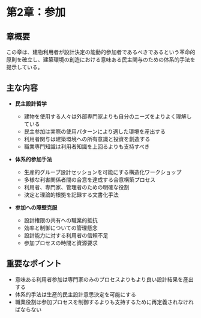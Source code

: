 # 第2章：参加

## 章概要
この章は、建物利用者が設計決定の能動的参加者であるべきであるという革命的原則を確立し、建築環境の創造における意味ある民主関与のための体系的手法を提示している。

## 主な内容
- **民主設計哲学**
  - 建物を使用する人々は外部専門家よりも自分のニーズをよりよく理解している
  - 民主参加は実際の使用パターンにより適した環境を産出する
  - 利用者関与は建築環境への所有意識と投資を創造する
  - 職業専門知識は利用者知識を上回るよりも支持すべき

- **体系的参加手法**
  - 生産的グループ設計セッションを可能にする構造化ワークショップ
  - 多様な利害関係者間の合意を達成する合意構築プロセス
  - 利用者、専門家、管理者のための明確な役割
  - 決定と理論的根拠を記録する文書化手法

- **参加への障壁克服**
  - 設計権限の共有への職業的抵抗
  - 効率と制御についての管理懸念
  - 設計能力に対する利用者の信頼不足
  - 参加プロセスの時間と資源要求

## 重要なポイント
- 意味ある利用者参加は専門家のみのプロセスよりもより良い設計結果を産出する
- 体系的手法は生産的民主設計意思決定を可能にする
- 職業役割は参加プロセスを制御するよりも支持するために再定義されなければならない